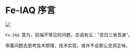 # Fe-IAQ 序言



![](https://bigdreamerblog.oss-cn-beijing.aliyuncs.com/blog/fe-iaq.png?x-oss-process=style/HANDLE_IMAGE)

`Fe-IAQ`: 意为，前端不常见的问题，古语有云："吾日三省吾身"。

带着问题去思考技术原理，技术实现，或许不会那么空洞乏味。

